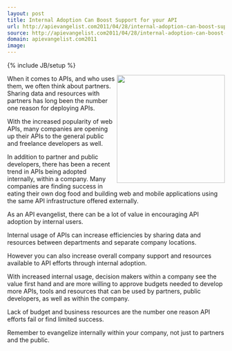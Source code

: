 ```yaml
---
layout: post
title: Internal Adoption Can Boost Support for your API
url: http://apievangelist.com2011/04/28/internal-adoption-can-boost-support-for-your-api/
source: http://apievangelist.com2011/04/28/internal-adoption-can-boost-support-for-your-api/
domain: apievangelist.com2011
image: 
---
```

{% include JB/setup %}
<img src="http://kinlane-productions.s3.amazonaws.com/api-evangelist/internal-business-users.jpg" alt="" width="250" align="right" />When it comes to APIs, and who uses them, we often think about partners.  Sharing data and resources with partners has long been the number one reason for deploying APIs.<p></p>
With the increased popularity of web APIs, many companies are opening up their APIs to the general public and freelance developers as well.<p></p>
In addition to partner and public developers, there has been a recent trend in APIs being adopted internally, within a company.  Many companies are finding success in eating their own dog food and building web and mobile applications using the same API infrastructure offered externally.<p></p>
As an API evangelist, there can be a lot of value in encouraging API adoption by internal users.<p></p>
Internal usage of APIs can increase efficiencies by sharing data and resources between departments and separate company locations.<p></p>
However you can also increase overall company support and resources available to API efforts through internal adoption.<p></p>
With increased internal usage, decision makers within a company see the value first hand and are more willing to approve budgets needed to develop more APIs, tools and resources that can be used by partners, public developers, as well as within the company.<p></p>
Lack of budget and business resources are the number one reason API efforts fail or find limited success.<p></p>
Remember to evangelize internally within your company, not just to partners and the public.
